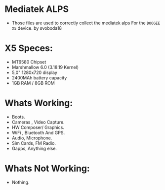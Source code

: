 Mediatek ALPS
=================
- Those files are used to correctly collect the mediatek alps
  For the `` DOOGEE X5 `` device. by svoboda18

# X5 Speces:
- MT6580 Chipset
- Marshmallow 6.0 (3.18.19 Kernel)
- 5,0" 1280x720 display
- 2400MAh battery capacity
- 1GB RAM / 8GB ROM

# Whats Working:
- Boots.
- Cameras , Video Capture.
- HW Composer/ Graphics.
- WiFi , Bluetooth And GPS.
- Audio, Microphone.
- Sim Cards, FM Radio.
- Gapps, Anything else.

# Whats Not Working:
- Nothing.
